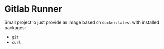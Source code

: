 # Gitlab Runner

Small project to just provide an image based on `docker:latest` with installed packages:

- `git`
- `curl`
